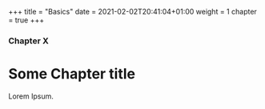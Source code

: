 +++
title = "Basics"
date = 2021-02-02T20:41:04+01:00
weight = 1
chapter = true
+++

### Chapter X

# Some Chapter title

Lorem Ipsum.